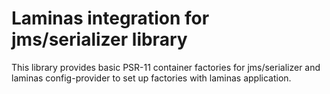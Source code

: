 # Laminas integration for jms/serializer library

This library provides basic PSR-11 container factories for jms/serializer and laminas
config-provider to set up factories with laminas application.
